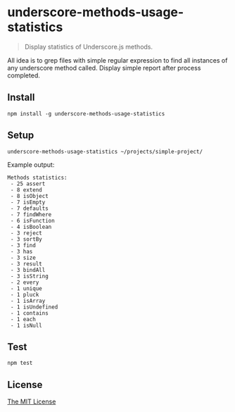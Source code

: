 # underscore-methods-usage-statistics

> Display statistics of Underscore.js methods.

All idea is to grep files with simple regular expression to find all instances of any underscore method called.
Display simple report after process completed.

## Install

```
npm install -g underscore-methods-usage-statistics
```

## Setup

```
underscore-methods-usage-statistics ~/projects/simple-project/
```

Example output:

```
Methods statistics:
 - 25 assert
 - 8 extend
 - 8 isObject
 - 7 isEmpty
 - 7 defaults
 - 7 findWhere
 - 6 isFunction
 - 4 isBoolean
 - 3 reject
 - 3 sortBy
 - 3 find
 - 3 has
 - 3 size
 - 3 result
 - 3 bindAll
 - 3 isString
 - 2 every
 - 1 unique
 - 1 pluck
 - 1 isArray
 - 1 isUndefined
 - 1 contains
 - 1 each
 - 1 isNull
```

## Test

```
npm test
```

## License

[The MIT License](http://piecioshka.mit-license.org)

